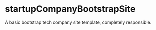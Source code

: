 # startupCompanyBootstrapSite
A basic bootstrap tech company site template, completely responsible.
